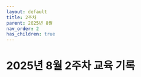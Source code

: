 ```yaml
---
layout: default
title: 2주차
parent: 2025년 8월
nav_order: 2
has_children: true
---
```


# 2025년 8월 2주차 교육 기록
